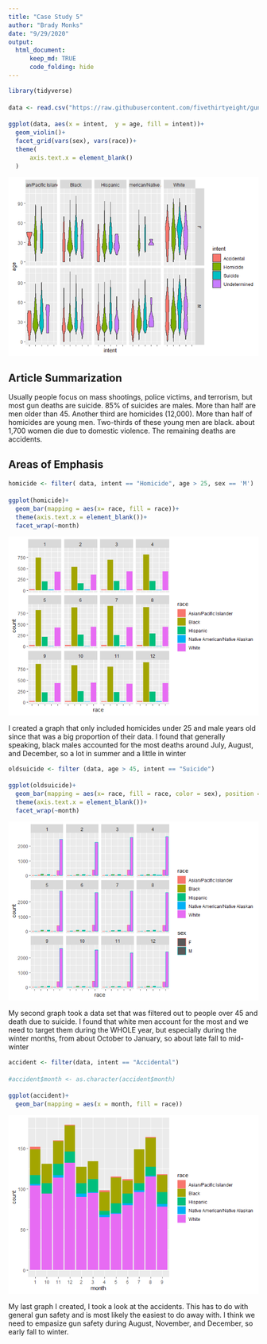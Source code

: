 ```yaml
---
title: "Case Study 5"
author: "Brady Monks"
date: "9/29/2020"
output: 
  html_document:
      keep_md: TRUE
      code_folding: hide
---
```



```r
library(tidyverse)

data <- read.csv("https://raw.githubusercontent.com/fivethirtyeight/guns-data/master/full_data.csv")

ggplot(data, aes(x = intent,  y = age, fill = intent))+
  geom_violin()+
  facet_grid(vars(sex), vars(race))+
  theme(
      axis.text.x = element_blank()
  )
```

![](Case-Study-5_files/figure-html/unnamed-chunk-1-1.png)<!-- -->

## Article Summarization

Usually people focus on mass shootings, police victims, and terrorism, but most gun deaths are suicide. 85% of suicides are males. More than half are men older than 45. Another third are homicides (12,000). More than half of homicides are young men. Two-thirds of these young men are black. about 1,700 women die due to domestic violence. The remaining deaths are accidents.

## Areas of Emphasis


```r
homicide <- filter( data, intent == "Homicide", age > 25, sex == 'M')

ggplot(homicide)+
  geom_bar(mapping = aes(x= race, fill = race))+
  theme(axis.text.x = element_blank())+
  facet_wrap(~month)
```

![](Case-Study-5_files/figure-html/unnamed-chunk-2-1.png)<!-- -->

I created a graph that only included homicides under 25 and male years old since that was a big proportion of their data. I found that generally speaking, black males accounted for the most deaths around July, August, and December, so a lot in summer and a little in winter


```r
oldsuicide <- filter (data, age > 45, intent == "Suicide")

ggplot(oldsuicide)+
  geom_bar(mapping = aes(x= race, fill = race, color = sex), position = 'dodge')+
  theme(axis.text.x = element_blank())+
  facet_wrap(~month)
```

![](Case-Study-5_files/figure-html/unnamed-chunk-3-1.png)<!-- -->

My second graph took a data set that was filtered out to people over 45 and death due to suicide. I found that white men account for the most and we need to target them during the WHOLE year, but especially during the winter months, from about October to January, so about late fall to mid-winter


```r
accident <- filter(data, intent == "Accidental")

#accident$month <- as.character(accident$month)

ggplot(accident)+
  geom_bar(mapping = aes(x = month, fill = race))
```

![](Case-Study-5_files/figure-html/unnamed-chunk-4-1.png)<!-- -->

My last graph I created, I took a look at the accidents. This has to do with general gun safety and is most likely the easiest to do away with. I think we need to empasize gun safety during August, November, and December, so early fall to winter. 
